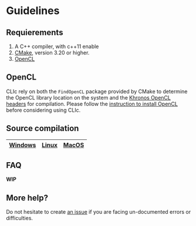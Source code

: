# Guidelines

## Requierements

1. A C++ compiler, with c++11 enable
2. [CMake](https://cmake.org/download/), version 3.20 or higher.
3. [OpenCL](https://www.khronos.org/opencl/)

## OpenCL

CLIc rely on both the `FindOpenCL` package provided by CMake to determine the OpenCL library location on the system and the [Khronos OpenCL headers](https://github.com/KhronosGroup/OpenCL-Headers) for compilation.
Please follow the [instruction to install OpenCL](./opencl_installation.md) before considering using CLIc.

## Source compilation

|[Windows](./windows_build/windows_build.md)|[Linux](./linux_build/linux_build.md)|[MacOS](./macos_build/macos_build.md)|
|-|-|-|

## FAQ

**WIP**

## More help?

Do not hesitate to create [an issue](https://github.com/clEsperanto/CLIc_prototype/issues) if you are facing un-documented errors or difficulties.